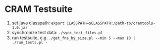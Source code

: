CRAM Testsuite
===
1. set java classpath: `export CLASSPATH=$CLASSPATH:/path-to/cramtools-1.0.jar`
2. synchronize test data: `./sync_test_files.pl`
3. run testsuite, e.g. `./get_fns_by_size.pl --min 5 --max 10 | ./run_tests.pl -`

